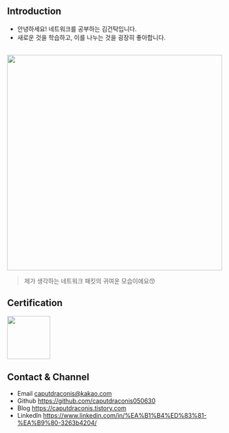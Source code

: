 ## Introduction
- 안녕하세요! 네트워크를 공부하는 김건탁입니다.
- 새로운 것을 학습하고, 이를 나누는 것을 굉장히 좋아합니다.

<br />
<a href="https://s3.us-west-2.amazonaws.com/secure.notion-static.com/7500aedf-a0ca-47af-8f5d-9f6dcdd69a9a/Untitled.gif?X-Amz-Algorithm=AWS4-HMAC-SHA256&X-Amz-Content-Sha256=UNSIGNED-PAYLOAD&X-Amz-Credential=AKIAT73L2G45EIPT3X45%2F20230308%2Fus-west-2%2Fs3%2Faws4_request&X-Amz-Date=20230308T042412Z&X-Amz-Expires=86400&X-Amz-Signature=c43f74cce40d7fe9a1a1680bbc1908c9111a75f4c460d7cd45f08ab3138f5bc1&X-Amz-SignedHeaders=host&response-content-disposition=filename%3D%22Untitled.gif%22&x-id=GetObject"><img src="https://s3.us-west-2.amazonaws.com/secure.notion-static.com/7500aedf-a0ca-47af-8f5d-9f6dcdd69a9a/Untitled.gif?X-Amz-Algorithm=AWS4-HMAC-SHA256&X-Amz-Content-Sha256=UNSIGNED-PAYLOAD&X-Amz-Credential=AKIAT73L2G45EIPT3X45%2F20230308%2Fus-west-2%2Fs3%2Faws4_request&X-Amz-Date=20230308T042412Z&X-Amz-Expires=86400&X-Amz-Signature=c43f74cce40d7fe9a1a1680bbc1908c9111a75f4c460d7cd45f08ab3138f5bc1&X-Amz-SignedHeaders=host&response-content-disposition=filename%3D%22Untitled.gif%22&x-id=GetObject" width="500"></a>

> 제가 생각하는 네트워크 패킷의 귀여운 모습이에요😙






## Certification
<a href="https://www.credly.com/badges/723ea604-35c4-4730-a1fe-1a12a6f6afdc/public_url"><img src="https://images.credly.com/size/220x220/images/0e284c3f-5164-4b21-8660-0d84737941bc/image.png" width="100"></a>



## Contact & Channel
- Email      caputdraconis@kakao.com
- Github     https://github.com/caputdraconis050630
- Blog       https://caputdraconis.tistory.com
- LinkedIn   https://www.linkedin.com/in/%EA%B1%B4%ED%83%81-%EA%B9%80-3263b4204/
